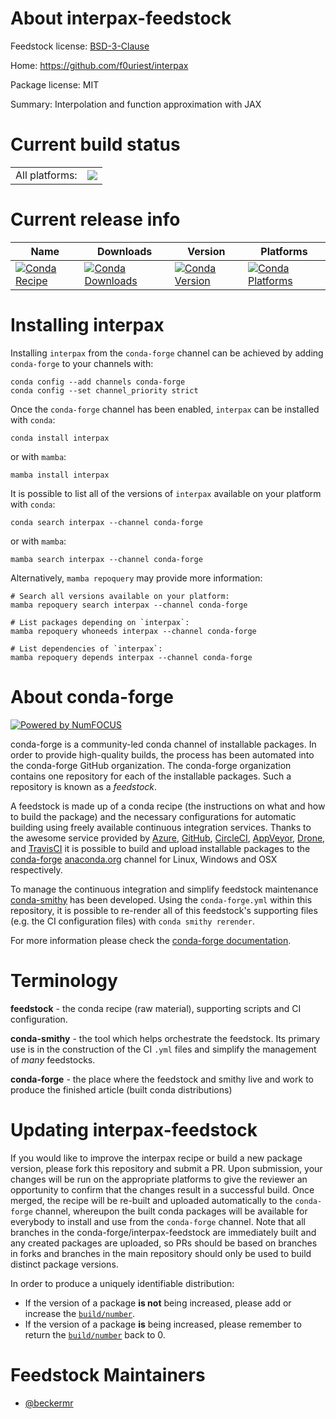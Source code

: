 About interpax-feedstock
========================

Feedstock license: [BSD-3-Clause](https://github.com/conda-forge/interpax-feedstock/blob/main/LICENSE.txt)

Home: https://github.com/f0uriest/interpax

Package license: MIT

Summary: Interpolation and function approximation with JAX

Current build status
====================


<table><tr><td>All platforms:</td>
    <td>
      <a href="https://dev.azure.com/conda-forge/feedstock-builds/_build/latest?definitionId=24033&branchName=main">
        <img src="https://dev.azure.com/conda-forge/feedstock-builds/_apis/build/status/interpax-feedstock?branchName=main">
      </a>
    </td>
  </tr>
</table>

Current release info
====================

| Name | Downloads | Version | Platforms |
| --- | --- | --- | --- |
| [![Conda Recipe](https://img.shields.io/badge/recipe-interpax-green.svg)](https://anaconda.org/conda-forge/interpax) | [![Conda Downloads](https://img.shields.io/conda/dn/conda-forge/interpax.svg)](https://anaconda.org/conda-forge/interpax) | [![Conda Version](https://img.shields.io/conda/vn/conda-forge/interpax.svg)](https://anaconda.org/conda-forge/interpax) | [![Conda Platforms](https://img.shields.io/conda/pn/conda-forge/interpax.svg)](https://anaconda.org/conda-forge/interpax) |

Installing interpax
===================

Installing `interpax` from the `conda-forge` channel can be achieved by adding `conda-forge` to your channels with:

```
conda config --add channels conda-forge
conda config --set channel_priority strict
```

Once the `conda-forge` channel has been enabled, `interpax` can be installed with `conda`:

```
conda install interpax
```

or with `mamba`:

```
mamba install interpax
```

It is possible to list all of the versions of `interpax` available on your platform with `conda`:

```
conda search interpax --channel conda-forge
```

or with `mamba`:

```
mamba search interpax --channel conda-forge
```

Alternatively, `mamba repoquery` may provide more information:

```
# Search all versions available on your platform:
mamba repoquery search interpax --channel conda-forge

# List packages depending on `interpax`:
mamba repoquery whoneeds interpax --channel conda-forge

# List dependencies of `interpax`:
mamba repoquery depends interpax --channel conda-forge
```


About conda-forge
=================

[![Powered by
NumFOCUS](https://img.shields.io/badge/powered%20by-NumFOCUS-orange.svg?style=flat&colorA=E1523D&colorB=007D8A)](https://numfocus.org)

conda-forge is a community-led conda channel of installable packages.
In order to provide high-quality builds, the process has been automated into the
conda-forge GitHub organization. The conda-forge organization contains one repository
for each of the installable packages. Such a repository is known as a *feedstock*.

A feedstock is made up of a conda recipe (the instructions on what and how to build
the package) and the necessary configurations for automatic building using freely
available continuous integration services. Thanks to the awesome service provided by
[Azure](https://azure.microsoft.com/en-us/services/devops/), [GitHub](https://github.com/),
[CircleCI](https://circleci.com/), [AppVeyor](https://www.appveyor.com/),
[Drone](https://cloud.drone.io/welcome), and [TravisCI](https://travis-ci.com/)
it is possible to build and upload installable packages to the
[conda-forge](https://anaconda.org/conda-forge) [anaconda.org](https://anaconda.org/)
channel for Linux, Windows and OSX respectively.

To manage the continuous integration and simplify feedstock maintenance
[conda-smithy](https://github.com/conda-forge/conda-smithy) has been developed.
Using the ``conda-forge.yml`` within this repository, it is possible to re-render all of
this feedstock's supporting files (e.g. the CI configuration files) with ``conda smithy rerender``.

For more information please check the [conda-forge documentation](https://conda-forge.org/docs/).

Terminology
===========

**feedstock** - the conda recipe (raw material), supporting scripts and CI configuration.

**conda-smithy** - the tool which helps orchestrate the feedstock.
                   Its primary use is in the construction of the CI ``.yml`` files
                   and simplify the management of *many* feedstocks.

**conda-forge** - the place where the feedstock and smithy live and work to
                  produce the finished article (built conda distributions)


Updating interpax-feedstock
===========================

If you would like to improve the interpax recipe or build a new
package version, please fork this repository and submit a PR. Upon submission,
your changes will be run on the appropriate platforms to give the reviewer an
opportunity to confirm that the changes result in a successful build. Once
merged, the recipe will be re-built and uploaded automatically to the
`conda-forge` channel, whereupon the built conda packages will be available for
everybody to install and use from the `conda-forge` channel.
Note that all branches in the conda-forge/interpax-feedstock are
immediately built and any created packages are uploaded, so PRs should be based
on branches in forks and branches in the main repository should only be used to
build distinct package versions.

In order to produce a uniquely identifiable distribution:
 * If the version of a package **is not** being increased, please add or increase
   the [``build/number``](https://docs.conda.io/projects/conda-build/en/latest/resources/define-metadata.html#build-number-and-string).
 * If the version of a package **is** being increased, please remember to return
   the [``build/number``](https://docs.conda.io/projects/conda-build/en/latest/resources/define-metadata.html#build-number-and-string)
   back to 0.

Feedstock Maintainers
=====================

* [@beckermr](https://github.com/beckermr/)


<!-- dummy commit to enable rerendering -->

